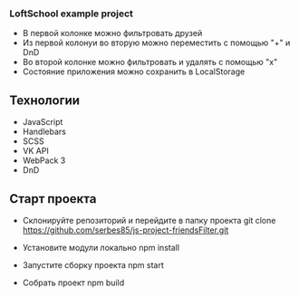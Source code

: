 ### LoftSchool example project

- В первой колонке можно фильтровать друзей
- Из первой колонуи во вторую можно переместить с помощью "+" и DnD
- Во второй колонке можно фильтровать и удалять с помощью "х"
- Cостояние приложения можно сохранить в LocalStorage

## Технологии
- JavaScript
- Handlebars
- SCSS
- VK API
- WebPack 3
- DnD

## Старт проекта

- Склонируйте репозиторий и перейдите в папку проекта
git clone https://github.com/serbes85/js-project-friendsFilter.git

- Установите модули локально
npm install

- Запустите сборку проекта
npm start

- Собрать проект
npm build
